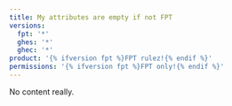 ```yaml
---
title: My attributes are empty if not FPT
versions:
  fpt: '*'
  ghes: '*'
  ghec: '*'
product: '{% ifversion fpt %}FPT rulez!{% endif %}'
permissions: '{% ifversion fpt %}FPT only!{% endif %}'
---
```


No content really.
